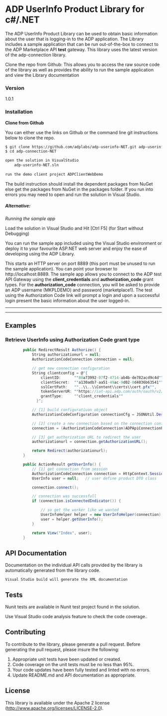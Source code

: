 # ADP UserInfo Product Library for c#/.NET

The ADP UserInfo Product Library can be used to obtain basic information about the user that is logging-in to the ADP application. The Library includes a sample application that can be run out-of-the-box to connect to the ADP Marketplace API **test** gateway. This library uses the latest version of the adp-connection library.

Clone the repo from Github: This allows you to access the raw source code of the library as well as provides the ability to run the sample application and view the Library documentation


### Version
1.0.1

### Installation

**Clone from Github**

You can either use the links on Github or the command line git instructions below to clone the repo.

```sh
$ git clone https://github.com/adplabs/adp-userinfo-NET.git adp-userinfo-NET
$ cd adp-connection-NET

open the solution in VisualStudio
    adp-userinfo-NET.sln
    
run the demo client project ADPClientWebDemo

```

The build instruction should install the dependent packages from NuGet else get the packages from NuGet in the packages folder. If you run into errors you may need to open and run the solution in Visual Studio.

##### Alternative: 
*Running the sample app*

Load the solution in Visual Studio and Hit [Ctrl F5] (for Start without Debugging)

You can run the sample app included using the Visual Studio environment or deploy it to your favourite ASP.NET web server and enjoy the ease of developing using the ADP Library.

This starts an HTTP server on port 8889 (this port must be unused to run the sample application). You can point your browser to http://localhost:8889. The sample app allows you to connect to the ADP test API Gateway using the **client_credentials** and **authorization_code** grant types. For the **authorization_code** connection, you will be asked to provide an ADP username (MKPLDEMO) and password (marketplace1). The test using the Authorization Code link will prompt a login and upon a successful login present the basic information about the user logged-in.

***

***

## Examples

### Retrieve UserInfo using Authorization Code grant type

```c#
        public RedirectResult Authorize() {
            String authorizationurl = null;
            AuthorizationCodeConnection connection = null;

            // get new connection configuration
            String clientconfig = @"{
                clientID:      ""88a73992-07f2-4714-ab4b-de782acd9c4d"",
                clientSecret:  ""a130adb7-aa51-49ac-9d02-0d4036b63541"",
                sslCertPath:   ""..\\..\\Content\\certs\\cert.pfx"",
                tokenServerUR: ""https://iat-api.adp.com/auth/oauth/v2/token"",
                grantType:     ""client_credentials""
              }";

            // [1] build configuratiuon object
            AuthorizationCodeConfiguration connectionCfg = JSONUtil.Deserialize<AuthorizationCodeConfiguration>(clientconfig);

            // [2] create a new connection based on the connection configuration object provided
            connection = (AuthorizationCodeConnection)ADPApiConnectionFactory.createConnection(connectionCfg);

            // [3] get authorization URL to redirect the user
            authorizationurl = connection.getAuthorizationURL();

            return Redirect(authorizationurl);
        }

        public ActionResult getUserInfo() {
            // [1] get connection from session
            AuthorizationCodeConnection connection = HttpContext.Session["AuthorizationCodeConnection"] as AuthorizationCodeConnection;
            UserInfo user = null;   // user define product DTO class 

            connection.connect();

            // connection was successfull 
            if (connection.isConnectedIndicator()) {

                // so get the worker like we wanted
                UserInfoHelper helper = new UserInfoHelper(connection);
                user = helper.getUserInfo();
            }

            return View("Index", user);
        }
```

## API Documentation ##

Documentation on the individual API calls provided by the library is automatically generated from the library code. 

```
Visual Studio build will generate the XML documentation
```

## Tests ##

Nunit tests are available in Nunit test project found in the solution.


Use Visual Studio code analysis feature to check the code coverage..

 
 
## Contributing ##

To contribute to the library, please generate a pull request. Before generating the pull request, please insure the following:

1. Appropriate unit tests have been updated or created.
2. Code coverage on the unit tests must be no less than 95%.
3. Your code updates have been fully tested and linted with no errors.
4. Update README.md and API documentation as appropriate.
 
## License ##

This library is available under the Apache 2 license (http://www.apache.org/licenses/LICENSE-2.0).

